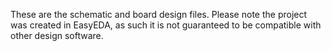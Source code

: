These are the schematic and board design files. Please note the project was created in EasyEDA, as such it is not guaranteed to be compatible with other design software.
